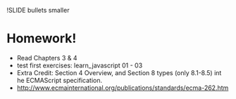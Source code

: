 !SLIDE bullets smaller
# Homework! #

* Read Chapters 3 & 4
* test first exercises: learn_javascript 01 - 03
* Extra Credit: Section 4 Overview, and Section 8 types (only 8.1-8.5) int he ECMAScript specification.
* http://www.ecmainternational.org/publications/standards/ecma-262.htm
